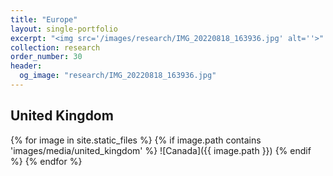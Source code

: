 ```yaml
---
title: "Europe"
layout: single-portfolio
excerpt: "<img src='/images/research/IMG_20220818_163936.jpg' alt=''>"
collection: research
order_number: 30
header: 
  og_image: "research/IMG_20220818_163936.jpg"
---
```




## United Kingdom

{% for image in site.static_files %}
  {% if image.path contains 'images/media/united_kingdom' %}
    ![Canada]({{ image.path }})
  {% endif %}
{% endfor %}
